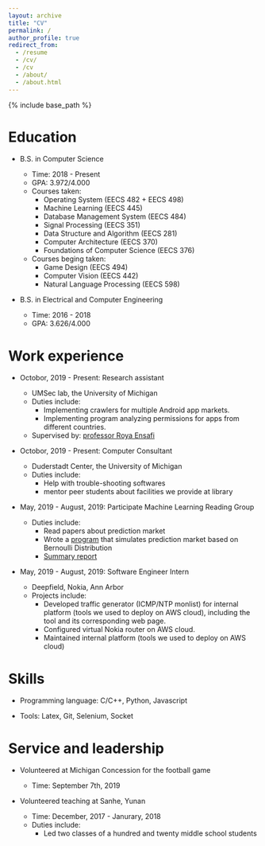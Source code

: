 ```yaml
---
layout: archive
title: "CV"
permalink: /
author_profile: true
redirect_from:
  - /resume
  - /cv/
  - /cv
  - /about/
  - /about.html
---
```


{% include base_path %}

Education
======
* B.S. in Computer Science 
  * Time: 2018 - Present 
  * GPA: 3.972/4.000
  * Courses taken: 
    * Operating System (EECS 482 + EECS 498)
    * Machine Learning (EECS 445)
    * Database Management System (EECS 484)
    * Signal Processing (EECS 351)
    * Data Structure and Algorithm (EECS 281)
    * Computer Architecture (EECS 370)
    * Foundations of Computer Science (EECS 376)  
  * Courses beging taken: 
    * Game Design (EECS 494)
    * Computer Vision (EECS 442)
    * Natural Language Processing (EECS 598)
  
* B.S. in Electrical and Computer Engineering
  * Time: 2016 - 2018
  * GPA: 3.626/4.000


Work experience
======
* Octobor, 2019 - Present: Research assistant
  * UMSec lab, the University of Michigan
  * Duties include:
    * Implementing crawlers for multiple Android app markets.
    * Implementing program analyzing permissions for apps from different countries.
  * Supervised by: [professor Roya Ensafi](https://ensa.fi/)
  
* Octobor, 2019 - Present: Computer Consultant
  * Duderstadt Center, the University of Michigan
  * Duties include:
    * Help with trouble-shooting softwares
    * mentor peer students about facilities we provide at library
  
* May, 2019 - August, 2019: Participate Machine Learning Reading Group
  * Duties include:
    * Read papers about prediction market
    * Wrote a [program](https://github.com/dnaihao/Simulation-Prediction-Market) that simulates prediction market based on Bernoulli Distribution
    * [Summary report](https://github.com/shineyruan/Reading-Group-Kutty-Meetings/blob/master/summary-paper.pdf)

* May, 2019 - August, 2019: Software Engineer Intern
  * Deepfield, Nokia, Ann Arbor
  * Projects include:
    * Developed traffic generator (ICMP/NTP monlist) for internal platform (tools we used to deploy on AWS cloud), including the tool and its corresponding web page.
    * Configured virtual Nokia router on AWS cloud.
    * Maintained internal platform (tools we used to deploy on AWS cloud)
  
Skills
======
* Programming language: C/C++, Python, Javascript
  
* Tools: Latex, Git, Selenium, Socket
  
Service and leadership
======
* Volunteered at Michigan Concession for the football game
  * Time: September 7th, 2019

* Volunteered teaching at Sanhe, Yunan
  * Time: December, 2017 - Janurary, 2018
  * Duties include:
    * Led two classes of a hundred and twenty middle school students
